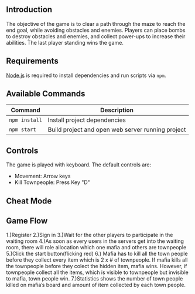 ## Introduction

 The objective of the game is to clear a path through the maze to reach the end goal, while avoiding obstacles and enemies. Players can place bombs to destroy obstacles and enemies, and collect power-ups to increase their abilities. The last player standing wins the game.


## Requirements

[Node.js](https://nodejs.org) is required to install dependencies and run scripts via `npm`.

## Available Commands

| Command | Description |
|---------|-------------|
| `npm install` | Install project dependencies |
| `npm start` | Build project and open web server running project |


## Controls

The game is played with keyboard. The default controls are:
 - Movement: Arrow keys
 - Kill Townpeople: Press Key "D"
   
## Cheat Mode

## Game Flow
 1.)Register 
 2.)Sign in
 3.)Wait for the other players to participate in the waiting room 
 4.)As soon as every users in the servers get into the waiting room, there will role allocation which one mafia and others are townpeople 
 5.)Click the start button(flicking red) 
 6.) Mafia has to kill all the town people before they collect every item which is 2 x # of townpeople. If mafia kills all the townpeople before they colect the hidden item, mafia wins. However, if townpeople collect all the items, which is visible to townpeople but invisible to mafia, town people win. 
 7.)Statistics shows the number of town people killed on mafia’s board and amount of item collected by each town people. 


